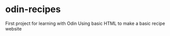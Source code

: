 # odin-recipes

First project for learning with Odin
Using basic HTML to make a basic recipe website